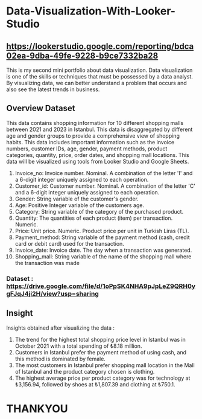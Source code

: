 # Data-Visualization-With-Looker-Studio
## https://lookerstudio.google.com/reporting/bdca02ea-9dba-49fe-9228-b9ce7332ba28
This is my second mini portfolio about data visualization. Data visualization is one of the skills or techniques that must be possessed by a data analyst. By visualizing data, we can better understand a problem that occurs and also see the latest trends in business.<br/>
## Overview Dataset
This data contains shopping information for 10 different shopping malls between 2021 and 2023 in Istanbul. This data is disaggregated by different age and gender groups to provide a comprehensive view of shopping habits. This data includes important information such as the invoice numbers, customer IDs, age, gender, payment methods, product categories, quantity, price, order dates, and shopping mall locations. This data will be visualized using tools from Looker Studio and Google Sheets.
1. Invoice_no: Invoice number. Nominal. A combination of the letter 'I' and a 6-digit integer uniquely assigned to each operation. <br/>
2. Customer_id: Customer number. Nominal. A combination of the letter 'C' and a 6-digit integer uniquely assigned to each operation. <br/>
3. Gender: String variable of the customer's gender. <br/>
3. Age: Positive Integer variable of the customers age. <br/>
4. Category: String variable of the category of the purchased product. <br/>
5. Quantity: The quantities of each product (item) per transaction. Numeric. <br/>
6. Price: Unit price. Numeric. Product price per unit in Turkish Liras (TL). <br/>
7. Payment_method: String variable of the payment method (cash, credit card or debit card) used for the transaction. <br/>
8. Invoice_date: Invoice date. The day when a transaction was generated. <br/>
9. Shopping_mall: String variable of the name of the shopping mall where the transaction was made <br/>

### Dataset : https://drive.google.com/file/d/1oPpSK4NHA9pJpLeZ9QRH0ygFJqJ4ji2H/view?usp=sharing <br/>
## Insight
Insights obtained after visualizing the data : <br/>
1. The trend for the highest total shopping price level in Istanbul was in October 2021 with a total spending of ₺8.18 million. <br/>
2. Customers in Istanbul prefer the payment method of using cash, and this method is dominated by female. <br/>
3. The most customers in Istanbul prefer shopping mall location in the Mall of Istanbul and the product category chosen is clothing. <br/>
4. The highest average price per product category was for technology at ₺3,156.94, followed by shoes at ₺1,807.39 and clothing at ₺750.1. <br/>

# THANKYOU
